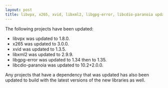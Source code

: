 ```yaml
---
layout: post
title: libvpx, x265, xvid, libxml2, libgpg-error, libcdio-paranoia updates
---
```


The following projects have been updated:
* libvpx was updated to 1.8.0.
* x265 was updated to 3.0.0.
* xvid was updated to 1.3.5.
* libxml2 was updated to 2.9.9.
* libgpg-error was updated to 1.34 then to 1.35.
* libcdio-paranoia was updated to 10.2+2.0.0.


Any projects that have a dependency that was updated has also been updated to build with the latest versions of the new libraries as well.